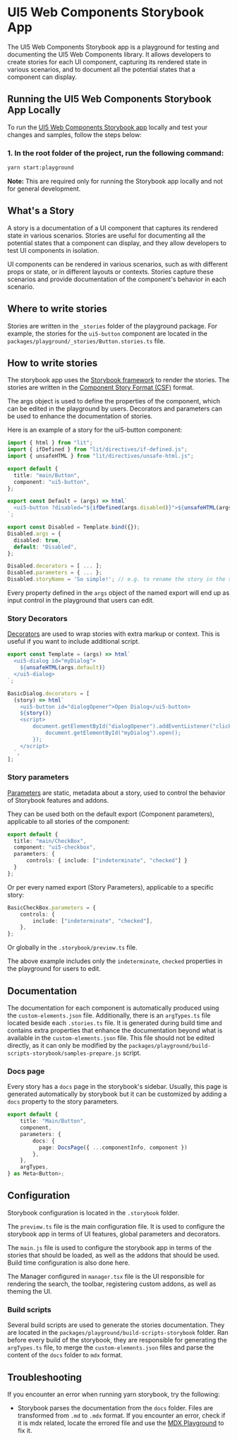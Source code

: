 # UI5 Web Components Storybook App
The UI5 Web Components Storybook app is a playground for testing and documenting the UI5 Web Components library. It allows developers to create stories for each UI component,
capturing its rendered state in various scenarios, and to document all the potential states that a component can display.

## Running the UI5 Web Components Storybook App Locally

To run the [UI5 Web Components Storybook app](https://sap.github.io/ui5-webcomponents/) locally and test your changes and samples, follow the steps below:

### 1. In the root folder of the project, run the following command:

```bash
yarn start:playground
```

<b>Note:</b> This are required only for running the Storybook app locally and not for general development.

## What's a Story
A story is a documentation of a UI component that captures its rendered state in various scenarios. Stories are useful for documenting all the potential states that a component can display, and they allow developers to test UI components in isolation.

UI components can be rendered in various scenarios, such as with different props or state, or in different layouts or contexts. Stories capture these scenarios and provide documentation of the component's behavior in each scenario.

## Where to write stories
Stories are written in the `_stories` folder of the playground package. For example, the stories for the `ui5-button` component are located in the `packages/playground/_stories/Button.stories.ts` file.

## How to write stories
The storybook app uses the [Storybook framework](https://storybook.js.org/docs/basics/introduction/) to render the stories. The stories are written in the [Component Story Format (CSF)](https://storybook.js.org/docs/web-components/api/csf) format.

The args object is used to define the properties of the component, which can be edited in the playground by users. Decorators and parameters can be used to enhance the documentation of stories.

Here is an example of a story for the ui5-button component:

```ts
import { html } from "lit";
import { ifDefined } from "lit/directives/if-defined.js";
import { unsafeHTML } from "lit/directives/unsafe-html.js";

export default {
  title: "main/Button",
  component: "ui5-button",
};

export const Default = (args) => html`
  <ui5-button ?disabled="${ifDefined(args.disabled)}">${unsafeHTML(args.default)}</ui5-button>
`;

export const Disabled = Template.bind({});
Disabled.args = {
  disabled: true,
  default: "Disabled",
};

Disabled.decorators = [ ... ];
Disabled.parameters = { ... };
Disabled.storyName = 'So simple!'; // e.g. to rename the story in the sidebar, if not set the name of the const export is used
```

Every property defined in the `args` object of the named export will end up as input control in the playground that users can edit.

### Story Decorators
[Decorators](https://storybook.js.org/docs/web-components/writing-stories/decorators) are used to wrap stories with extra markup or context. This is useful if you want to include additional script.

```ts
export const Template = (args) => html`
  <ui5-dialog id="myDialog">
	${unsafeHTML(args.default)}
  </ui5-dialog>
`;

BasicDialog.decorators = [
  (story) => html`
	<ui5-button id="dialogOpener">Open Dialog</ui5-button>
	${story()}
	<script>
		document.getElementById("dialogOpener").addEventListener("click", () => {
			document.getElementById("myDialog").open();
		});
	</script>
  `,
];
```

### Story parameters
[Parameters](https://storybook.js.org/docs/web-components/writing-stories/parameters) are static, metadata about a story, used to control the behavior of Storybook features and addons. 

They can be used both on the default export (Component parameters), applicable to all stories of the component:

```ts
export default {
  title: "main/CheckBox",
  component: "ui5-checkbox",
  parameters: {
	  controls: { include: ["indeterminate", "checked"] }
  }
};
```

Or per every named export (Story Parameters), applicable to a specific story:

```ts
BasicCheckBox.parameters = {
    controls: {
        include: ["indeterminate", "checked"],
    },
};
```

Or globally in the `.storybook/preview.ts` file.

The above example includes only the `indeterminate`, `checked` properties in the playground for users to edit.


## Documentation
The documentation for each component is automatically produced using the `custom-elements.json` file. Additionally, there is an `argTypes.ts` file located beside each `.stories.ts` file. It is generated during build time and contains extra properties that enhance the documentation beyond what is available in the `custom-elements.json` file. This file should not be edited directly, as it can only be modified by the `packages/playground/build-scripts-storybook/samples-prepare.js` script.

### Docs page
Every story has a `docs` page in the storybook's sidebar. Usually, this page is generated automatically by storybook but it can be customized by adding a `docs` property to the story parameters. 

```ts
export default {
    title: "Main/Button",
    component,
    parameters: {
        docs: {
          page: DocsPage({ ...componentInfo, component })
        },
    },
    argTypes,
} as Meta<Button>;
```

## Configuration
Storybook configuration is located in the `.storybook` folder. 

The `preview.ts` file is the main configuration file. It is used to configure the storybook app in terms of UI features, global parameters and decorators. 

The `main.js` file is used to configure the storybook app in terms of the stories that should be loaded, as well as the addons that should be used. Build time configuration is also done here.

The Manager configured in `manager.tsx` file is the UI responsible for rendering the search, the toolbar, registering custom addons, as well as theming the UI.

### Build scripts
Several build scripts are used to generate the stories documentation. They are located in the `packages/playground/build-scripts-storybook` folder. Ran before every build of the storybook, they are responsible for generating the `argTypes.ts` file, to merge the `custom-elements.json` files and parse the content of the `docs` folder to `mdx` format.

## Troubleshooting
If you encounter an error when running yarn storybook, try the following:

- Storybook parses the documentation from the `docs` folder. Files are transformed from `.md` to `.mdx` format. If you encounter an error, check if it is mdx related, locate the errored file and use the [MDX Playground](https://mdxjs.com/playground/) to fix it. 